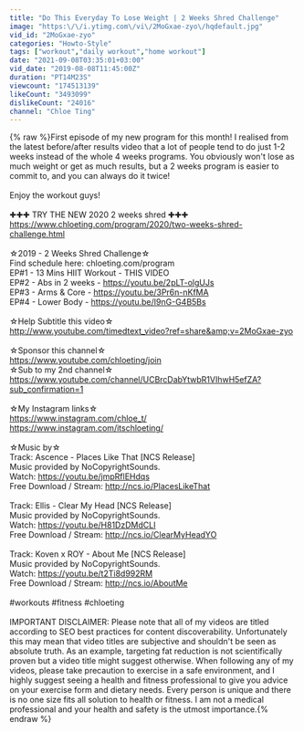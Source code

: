 ```yaml
---
title: "Do This Everyday To Lose Weight | 2 Weeks Shred Challenge"
image: "https:\/\/i.ytimg.com\/vi\/2MoGxae-zyo\/hqdefault.jpg"
vid_id: "2MoGxae-zyo"
categories: "Howto-Style"
tags: ["workout","daily workout","home workout"]
date: "2021-09-08T03:35:01+03:00"
vid_date: "2019-08-08T11:45:00Z"
duration: "PT14M23S"
viewcount: "174513139"
likeCount: "3493099"
dislikeCount: "24016"
channel: "Chloe Ting"
---
```

{% raw %}First episode of my new program for this month! I realised from the latest before/after results video that a lot of people tend to do just 1-2 weeks instead of the whole 4 weeks programs. You obviously won't lose as much weight or get as much results, but a 2 weeks program is easier to commit to, and you can always do it twice!<br /><br />Enjoy the workout guys! <br /><br />✚✚✚ TRY THE NEW 2020 2 weeks shred ✚✚✚ <br /><a rel="nofollow" target="blank" href="https://www.chloeting.com/program/2020/two-weeks-shred-challenge.html">https://www.chloeting.com/program/2020/two-weeks-shred-challenge.html</a><br /><br />☆2019 - 2 Weeks Shred Challenge☆<br />Find schedule here: chloeting.com/program<br />EP#1 - 13 Mins HIIT Workout - THIS VIDEO<br />EP#2 - Abs in 2 weeks - <a rel="nofollow" target="blank" href="https://youtu.be/2pLT-olgUJs">https://youtu.be/2pLT-olgUJs</a><br />EP#3 - Arms &amp; Core - <a rel="nofollow" target="blank" href="https://youtu.be/3Pr6n-nKfMA">https://youtu.be/3Pr6n-nKfMA</a><br />EP#4 - Lower Body - <a rel="nofollow" target="blank" href="https://youtu.be/I9nG-G4B5Bs">https://youtu.be/I9nG-G4B5Bs</a><br /><br />☆Help Subtitle this video☆<br /><a rel="nofollow" target="blank" href="http://www.youtube.com/timedtext_video?ref=share&amp;v=2MoGxae-zyo">http://www.youtube.com/timedtext_video?ref=share&amp;v=2MoGxae-zyo</a><br /><br />☆Sponsor this channel☆<br /><a rel="nofollow" target="blank" href="https://www.youtube.com/chloeting/join">https://www.youtube.com/chloeting/join</a><br />☆Sub to my 2nd channel☆<br /><a rel="nofollow" target="blank" href="https://www.youtube.com/channel/UCBrcDabYtwbR1VIhwH5efZA?sub_confirmation=1">https://www.youtube.com/channel/UCBrcDabYtwbR1VIhwH5efZA?sub_confirmation=1</a><br /><br />☆My Instagram links☆<br /><a rel="nofollow" target="blank" href="https://www.instagram.com/chloe_t/">https://www.instagram.com/chloe_t/</a><br /><a rel="nofollow" target="blank" href="https://www.instagram.com/itschloeting/">https://www.instagram.com/itschloeting/</a><br /><br />☆Music by☆<br />Track: Ascence - Places Like That [NCS Release]<br />Music provided by NoCopyrightSounds.<br />Watch: <a rel="nofollow" target="blank" href="https://youtu.be/jmpRflEHdqs">https://youtu.be/jmpRflEHdqs</a><br />Free Download / Stream: <a rel="nofollow" target="blank" href="http://ncs.io/PlacesLikeThat">http://ncs.io/PlacesLikeThat</a><br /><br />Track: Ellis - Clear My Head [NCS Release]<br />Music provided by NoCopyrightSounds.<br />Watch: <a rel="nofollow" target="blank" href="https://youtu.be/H81DzDMdCLI">https://youtu.be/H81DzDMdCLI</a><br />Free Download / Stream: <a rel="nofollow" target="blank" href="http://ncs.io/ClearMyHeadYO">http://ncs.io/ClearMyHeadYO</a><br /><br />Track: Koven x ROY - About Me [NCS Release]<br />Music provided by NoCopyrightSounds.<br />Watch: <a rel="nofollow" target="blank" href="https://youtu.be/t2Ti8d992RM">https://youtu.be/t2Ti8d992RM</a><br />Free Download / Stream: <a rel="nofollow" target="blank" href="http://ncs.io/AboutMe">http://ncs.io/AboutMe</a><br /><br />#workouts #fitness #chloeting<br /><br />IMPORTANT DISCLAIMER: Please note that all of my videos are titled according to SEO best practices for content discoverability. Unfortunately this may mean that video titles are subjective and shouldn't be seen as absolute truth. As an example, targeting fat reduction is not scientifically proven but a video title might suggest otherwise. When following any of my videos, please take precaution to exercise in a safe environment, and I highly suggest seeing a health and fitness professional to give you advice on your exercise form and dietary needs. Every person is unique and there is no one size fits all solution to health or fitness. I am not a medical professional and your health and safety is the utmost importance.{% endraw %}

